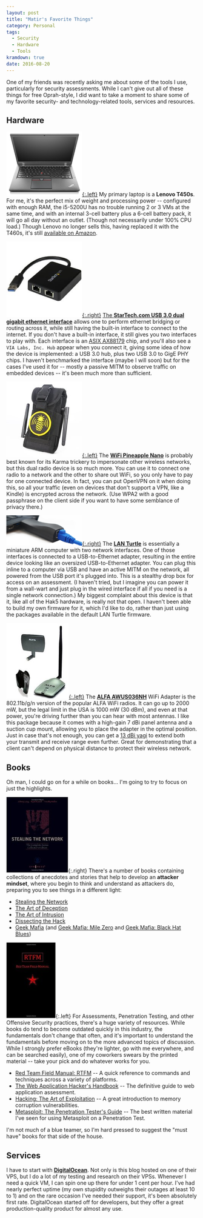 ```yaml
---
layout: post
title: "Matir's Favorite Things"
category: Personal
tags:
  - Security
  - Hardware
  - Tools
kramdown: true
date: 2016-08-20
---
```


One of my friends was recently asking me about some of the tools I use,
particularly for security assessments.  While I can't give out all of these
things for free Oprah-style, I did want to take a moment to share some of
my favorite security- and technology-related tools, services and resources.

## Hardware

[![Lenovo T450s](/img/blog/favorite_things/t450s.jpg){:.left}](http://shop.lenovo.com/us/en/laptops/thinkpad/t-series/t450s/)
My primary laptop is a **Lenovo T450s**.  For me, it's the perfect mix of weight and
processing power -- configured with enough RAM, the i5-5200U has no trouble
running 2 or 3 VMs at the same time, and with an internal 3-cell battery plus a
6-cell battery pack, it will go all day without an outlet.  (Though not
necessarily under 100% CPU load.)  Though Lenovo no longer sells this, having
replaced it with the T460s, it's still [available on
Amazon](https://amzn.to/2boky1C).

[![Startech](/img/blog/favorite_things/startech_gige.jpg){:.right}](https://amzn.to/2bJjYxj)
[The **StarTech.com USB 3.0 dual gigabit ethernet interface**](https://amzn.to/2bJjYxj)
allows one to perform ethernet bridging or routing across it, while
still having the built-in interface to connect to the internet.  If you don't
have a built-in interface, it still gives you two interfaces to play with.  Each
interface is an [ASIX AX88179](http://www.asix.com.tw/products.php?op=pItemdetail&PItemID=131;71;112)
chip, and you'll also see a `VIA Labs, Inc. Hub` appear when you connect it,
giving some idea of how the device is implemented: a USB 3.0 hub, plus two USB
3.0 to GigE PHY chips.  I haven't benchmarked the interface (maybe I will soon)
but for the cases I've used it for -- mostly a passive MITM to observe traffic
on embedded devices -- it's been much more than sufficient.

[![WiFi Pineapple Nano](/img/blog/favorite_things/pineapple_nano.jpg){:.left}](https://hakshop.myshopify.com/products/wifi-pineapple?variant=81044992)
The [**WiFi Pineapple Nano**](https://hakshop.myshopify.com/products/wifi-pineapple?variant=81044992)
is probably best known for its Karma trickery to impersonate other wireless
networks, but this dual radio device is so much more.  You can use it to connect
one radio to a network and the other to share out WiFi, so you only have to pay
for one connected device.  In fact, you can put OpenVPN on it when doing this,
so all your traffic (even on devices that don't support a VPN, like a Kindle) is
encrypted across the network.  (Use WPA2 with a good passphrase on the client side if you want to have
some semblance of privacy there.)

[![LAN Turtle](/img/blog/favorite_things/lan_turtle.png){:.right}](https://hakshop.myshopify.com/products/lan-turtle?variant=3862428037)
The [**LAN Turtle**](https://hakshop.myshopify.com/products/lan-turtle?variant=3862428037)
is essentially a miniature ARM computer with two network interfaces.  One of
those interfaces is connected to a USB-to-Ethernet adapter, resulting in the
entire device looking like an oversized USB-to-Ethernet adapter.  You can plug
this inline to a computer via USB and have an active MITM on the network, all
powered from the USB port it's plugged into.  This is a stealthy drop box for
access on an assessment.  (I haven't tried, but I imagine you can power it from
a wall-wart and just plug in the wired interface if all if you need is a single
network connection.)  My biggest complaint about this device is that it, like
all of the Hak5 hardware, is really not that open.  I haven't been able to build
my own firmware for it, which I'd like to do, rather than just using the
packages available in the default LAN Turtle firmware.

[![ALFA WiFi Adapter](/img/blog/favorite_things/alfa.jpg){:.left}](https://amzn.to/2bAYVK4)
The [**ALFA AWUS036NH**](https://amzn.to/2bAYVK4) WiFi Adapter is the
802.11b/g/n version of the popular ALFA WiFi radios.  It can go up to 2000 mW,
but the legal limit in the USA is 1000 mW (30 dBm), and even at that power,
you're driving further than you can hear with most antennas.  I like this
package because it comes with a high-gain 7 dBi panel antenna and a suction cup
mount, allowing you to place the adapter in the optimal position.  Just in case
that's not enough, you can get a [13 dBi yagi](http://amzn.to/2bAYIXn) to extend
both your transmit and receive range even further.  Great for demonstrating that
a client can't depend on physical distance to protect their wireless network.

## Books

Oh man, I could go on for a while on books... I'm going to try to focus on just
the highlights.

![Stealing the Network](/img/blog/favorite_things/stealing_network.jpg){:.right}
There's a number of books containing collections of anecdotes and stories that
help to develop an **attacker mindset**, where you begin to think and understand
as attackers do, preparing you to see things in a different light:

* [Stealing the Network](http://amzn.to/2b6QQew)
* [The Art of Deception](http://amzn.to/2b7FgAx)
* [The Art of Intrusion](http://amzn.to/2bpvqKU)
* [Dissecting the Hack](http://amzn.to/2b6RE3b)
* [Geek Mafia](http://amzn.to/2butlAm) (and [Geek Mafia: Mile
  Zero](http://amzn.to/2b6RDfO) and [Geek Mafia: Black Hat
  Blues](http://amzn.to/2b6UC7C))

![RTFM](/img/blog/favorite_things/rtfm.jpg){:.left}
For Assessments, Penetration Testing, and other Offensive Security practices,
there's a huge variety of resources.  While books do tend to become outdated
quickly in this industry, the fundamentals don't change that often, and it's
important to understand the fundamentals before moving on to the more advanced
topics of discussion.  While I strongly prefer eBooks (they're lighter, go with
me everywhere, and can be searched easily), one of my coworkers swears by the
printed material -- take your pick and do whatever works for you.

* [Red Team Field Manual: RTFM](http://amzn.to/2b6SWv4) -- A quick reference to
  commands and techniques across a variety of platforms.
* [The Web Application Hacker's Handbook](http://amzn.to/2buuqs2) -- The
  definitive guide to web application assessment.
* [Hacking: The Art of Exploitation](http://amzn.to/2b7DC4A) -- A great
  introduction to memory corruption vulnerabilities.
* [Metasploit: The Penetration Tester's Guide](http://amzn.to/2bB2DUa) -- The
  best written material I've seen for using Metasploit on a Penetration Test.

I'm not much of a blue teamer, so I'm hard pressed to suggest the "must have"
books for that side of the house.

## Services

I have to start with [**DigitalOcean**](https://m.do.co/c/b2cffefc9c81).  Not
only is this blog hosted on one of their VPS, but I do a lot of my testing and
research on their VPSs.  Whenever I need a quick VM, I can spin one up there for
under 1 cent per hour.  I've had nearly perfect uptime (my own stupidity
outweighs their outages at least 10 to 1) and on the rare occasion I've needed
their support, it's been absolutely first rate.  DigitalOcean started off for
developers, but they offer a great production-quality product for almost any
use.
